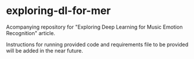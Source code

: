 # exploring-dl-for-mer
Acompanying repository for "Exploring Deep Learning for Music Emotion Recognition" article.

Instructions for running provided code and requirements file to be provided will be added in the near future.
